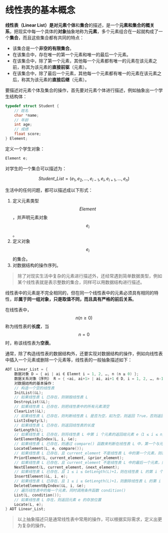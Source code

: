 # 线性表的基本概念

**线性表（Linear List）**是对**元素个体**和**集合**的描述，是一个**元素和集合的概关系**，把现实中每一个具体的**对象**抽象地称为**元素**，多个元素组合在一起就构成了一个**集合**，而且这些集合都有共同的特点：

- 该集合是一个**非空的有限集合**。
- 在该集合中，存在唯一的第一个元素和唯一的最后一个元素。
- 在该集合中，除了第一个元素，其他每一个元素都有唯一的元素在该元素之前，称其为该元素的**直接前驱**（元素）。
- 在该集合中，除了最后一个元素，其他每一个元素都有唯一的元素在该元素之后，称其为该元素的**直接后继**（元素）。

要描述对元素个体及集合的操作，首先要对元素个体进行描述，例如抽象出一个学生结构体：

```c
typedef struct Student {
	// 姓名
    char *name;
    // 年龄
    int age;
    // 成绩
	float score;
} Element;
```

定义一个学生对象：

```c
Element e;
```

对学生的一个集合可以描述为：


$$
Student\_List=(e_{1},e_{2},...,e_{i-1},e_{i},e_{i+1},...,e_{n})
$$


生活中的任何问题，都可以描述成以下形式：

1. 定义元素类型 $$Element$$，并声明元素对象 $$e_i$$。
2. 定义对象 $$e_i$$ 的集合。
3. 对数据结构的操作序列。

> 除了对现实生活中复杂的元素进行描述外，还经常遇到简单数据类型，例如某个线性表就是表示整数的集合，同样可以用数据结构进行描述。

线性表中的元素是不完全相同的，但在同一个线性表中的元素必须具有相同的特性，即**属于同一组对象，只是取值不同，而且具有严格的前后关系**。

在线性表中，$$n(n{\geq}0)$$ 称为线性表的**长度**，当 $$n=0$$ 时，称该线性表为**空表**。

通常，除了构造线性表的数据结构外，还要实现对数据结构的操作，例如向线性表中插入一个元素或删除一个元素等，线性表的一般抽象描述如下：

```c
ADT Linear_List = {
	数据对象 D = { ai | ai ∈ Elemnt i = 1, 2, …, n (n ≥ 0) };
    数据关系对象（序列） R = { <ai, ai+1> | ai, ai+1 ∈ D, i = 1, 2, …, n-1 (n ≥ 0) };
    对数据结构的基本操作：
	// 构造一个空的线性表
    InitList(&L);
    // 如果线性表 L 已存在，则销毁线性表 L
    DestroyList(&L);
    // 如果线性表 L 已存在，则把线性表中的所有元素清空
    ClearList(&L);
    // 如果线性表 L 已存在，则判断线性表 L 是否为空，如为空，则返回 True，否则返回 False
    ListIsEmpty(L);
	// 如果线性表 L 已存在，则返回线性表的长度
    GetLength(L);
    // 如果线性表 L 已存在，则将线性表 L 中第 i 个元素的返回给元素 e（1 ≤ i ≤ n）
    GetElementByIndex(L, i, &e);
    // 如果线性表 L 已存在，则通过 compare() 函数来判断在线性表 L 中，第一个与元素 e 满足 compare() 条件的位置，如果不存在这样的元素，则返回 0
    LocateElement(L, e, compare());
    // 如果线性表 L 已存在、且 current_element 不是线性表 L 中的第一个元素，则将 current_element 的直接前驱返回给 prior_element，否则返回 Error
    PriorElement(L, current_element, &prior_element);
    // 如果线性表 L 已存在、且 current_element 不是线性表 L 中的最后一个元素，则将 current_element 的直接后继返回给 prior_element，否则返回 Error
    NextElement(L, current_element, &next_element);
    // 如果线性表 L 已存在、且 1 ≤ i ≤ GetLength(L)+1，则在线性表 L 的第 i 个位置之前插入新的数据元素 e，同时让线性表 L 的长度增加 1
    InsertElement(&L, i, e);
    // 如果线性表 L 已存在、且 1 ≤ i ≤ GetLength(L)+1，则删除线性表 L 的第 i 个元素，并将其返回给 e
    DeleteElementByIndex(&L, i, &e);
	// 遍历线性表中的每一个元素，同时调用条件函数 condition()
    List(L, condition());
    // 如果线性表 L 存在，则返回元素 e 的存放位置
    Locate(L, e);
} ADT Linear_List;
```

> 以上抽象描述只是通常线性表中常用的操作，可以根据实际需求，定义出更为复杂的操作。
